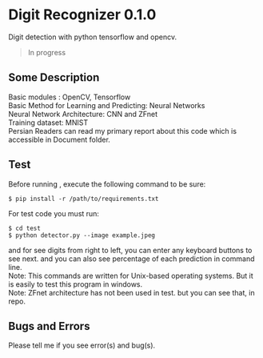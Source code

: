 # Digit Recognizer 0.1.0

Digit detection with python tensorflow and opencv.
> In progress

## Some Description

Basic modules : OpenCV, Tensorflow<br/>
Basic Method for Learning and Predicting: Neural Networks<br/>
Neural Network Architecture: CNN and ZFnet<br/>
Training dataset: MNIST<br/>
Persian Readers can read my primary report about this code which is accessible in Document folder.<br/>

## Test

Before running , execute the following command to be sure:
```
$ pip install -r /path/to/requirements.txt
```

For test code you must run:

```
$ cd test
$ python detector.py --image example.jpeg
```
and for see digits from right to left, you can enter any keyboard buttons to see next. and you can also see percentage of each prediction in command line.<br/>
Note: This commands are written for Unix-based operating systems. But it is easily to test this program in windows.<br/>
Note: ZFnet architecture has not been used in test. but you can see that, in repo.<br/>


## Bugs and Errors

Please tell me if you see error(s) and bug(s).
